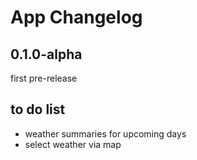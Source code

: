 # App Changelog

## 0.1.0-alpha
first pre-release

## to do list
- weather summaries for upcoming days
- select weather via map
